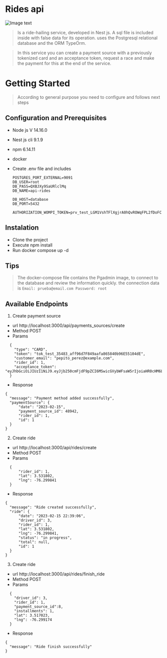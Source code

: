 # Rides api

![Image text](https://descubrecomohacerlo.com/wp-content/uploads/2020/07/gps-uber.jpg)

> Is a ride-hailing service, developed in Nest js. A sql file is included inside with false data for its operation. uses the Postgresql relational database and the ORM TypeOrm.

> In this service you can create a payment source with a previously tokenized card and an acceptance token, request a race and make the payment for this at the end of the service.


# Getting Started

> According to general purpose you need to configure and follows next steps

## Configuration and Prerequisites

  - Node js V 14.16.0
  - Nest js cli 9.1.9
  - npm 6.14.11
  - docker
  - Create .env file and includes

    ```
    POSTGRES_PORT_EXTERNAL=9091
    DB_USER=root
    DB_PASS=QXBJXy9SaURlclMq
    DB_NAME=api-rides

    DB_HOST=database
    DB_PORT=5432

    AUTHORIZATION_WOMPI_TOKEN=prv_test_LGM1VshTFlXgjrA0hQvROWqFPL2fDoFC
    ```
## Instalation

  - Clone the project
  - Execute npm install
  - Run docker compose up -d

## Tips 
> The docker-compose file contains the Pgadmin image, to connect to the database and review the information quickly. the connection data is
    ```
    Email: prueba@email.com
    Password: root
    ```

## Available Endpoints

1. Create payment source 

  - url http://localhost:3000/api/payments_sources/create
  - Method POST
  - Params
  ```
    {
      "type": "CARD",
      "token": "tok_test_35483_aff96d7F849aafa865840b96E55104dE",
      "customer_email": "pepito_perez@example.com",
      "rider_id": 1,
      "acceptance_token": "eyJhbGciOiJIUzI1NiJ9.eyJjb250cmFjdF9pZCI6MSwicGVybWFsaW5rIjoiaHR0cHM6Ly93b21waS5jby93cC1jb250ZW50L3VwbG9hZHMvMjAxOS8wOS9URVJNSU5PUy1ZLUNPTkRJQ0lPTkVTLURFLVVTTy1VU1VBUklPUy1XT01QSS5wZGYiLCJmaWxlX2hhc2giOiIzZGNkMGM5OGU3NGFhYjk3OTdjZmY3ODExNzMxZjc3YiIsImppdCI6IjE2NzY1MTg2NjUtODI0NDMiLCJleHAiOjE2NzY1MjIyNjV9.EAPuHDemn2GlmYNDXVS7jEbBnSxJqXommfZYXwzMpF4"
    }
  ```
  - Response 

  ```
  {
    "message": "Payment method added successfully",
    "paymentSource": {
        "date": "2023-02-15",
        "payment_source_id": 48942,
        "rider_id": 1,
        "id": 1
    }
  }
  ```

2. Create ride

  - url http://localhost:3000/api/rides/create
  - Method POST
  - Params

  ```
    {   
        "rider_id": 1,
        "lat": 3.531802,
        "lng": -76.299841
    }
  ```
  - Response 

  ```
  {
    "message": "Ride created successfully",
    "ride": {
        "date": "2023-02-15 22:39:06",
        "driver_id": 3,
        "rider_id": 1,
        "lat": 3.531802,
        "lng": -76.299841,
        "status": "in progress",
        "total": null,
        "id": 1
    }
  }
  ```
3. Create ride

  - url http://localhost:3000/api/rides/finish_ride
  - Method POST
  - Params

  ```
    {
      "driver_id": 3,
      "rider_id": 1,
      "payment_source_id":8,
      "installments": 1,
      "lat": 3.517023,
      "lng": -76.299174
    }
  ```
  - Response 

  ```
  {
    "message": "Ride finish successfully"
  }
  ```